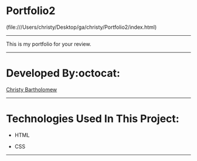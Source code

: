 # Portfolio2

(file:///Users/christy/Desktop/ga/christy/Portfolio2/index.html)

___


This is my portfolio for your review.

___

# Developed By:octocat:
[Christy Bartholomew](https://github.com/cbartholomew69)

___

# Technologies Used In This Project:

* HTML 

* CSS

___
